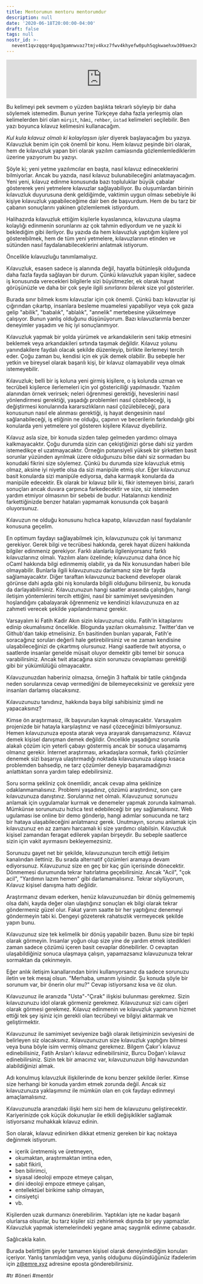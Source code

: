 ```yaml
---
title: Mentorumun mentoru mentorumdur
description: null
date: '2020-06-18T20:00:00-04:00'
draft: false
tags: null
nostr_id: >-
  nevent1qvzqqqr4guq3gamnwvaz7tmjv4kxz7fwv4khyefw0puh5qgkwaehxw309aex2mrp0yhxummnw3ezucnpdejqqgy5fgyqughx4pmn9p0wuaqw2tmhh0kr57rmpsqyw30e8sy32wus65up6y8u
---
```



<iframe src="https://anchor.fm/delirehberi/embed/episodes/Mentrmn-mentr-mentrmdr-efviv5" height="102px"  style="width:100%" frameborder="0" scrolling="no"></iframe>

Bu kelimeyi pek sevmem o yüzden başlıkta tekrarlı söyleyip bir daha söylemek istemedim. Bunun yerine Türkçeye daha fazla yerleşmiş olan kelimelerden biri olan `mürşit`, `hâmi`, `rehber`, `üstad` kelimeleri seçilebilir. Ben yazı boyunca kılavuz kelimesini kullanacağım. 

*Kul kula kılavuz olmalı ki kolaylaşsın işler* diyerek başlayacağım bu yazıya. Kılavuzluk benim için çok önemli bir konu. Hem kılavuz peşinde biri olarak, hem de kılavuzluk yapan biri olarak yazılım camiasında gözlemlemlediklerim üzerine yazıyorum bu yazıyı.
<!--more-->


Şöyle ki; yeni yetme yazılımcılar en başta, nasıl kılavuz edineceklerini bilmiyorlar. Ancak bu yazıda, nasıl kılavuz bulunabileceğini anlatmayacağım. Yeni yeni, kılavuz edinme konusunda bazı topluluklar büyük çabalar göstererek yeni yetmelere kılavuzlar sağlayabiliyor. Bu oluşumlardan birinin kılavuzluk duyurusuna denk geldiğimde, vaktimin uygun olması sebebiyle iki kişiye kılavuzluk yapabileceğime dair ben de başvurdum. Hem de bu tarz bir çabanın sonuçlarını yakinen gözlemlemek istiyordum.

Halihazırda kılavuzluk ettiğim kişilerle kıyaslanınca, kılavuzuna ulaşma kolaylığı edinmenin sorunlarını az çok tahmin ediyordum ve ne yazık ki beklediğim gibi ilerliyor. Bu yazıda da hem kılavuzluk yaptığım kişilere yol gösterebilmek, hem de tüm yeni yetmelere, kılavuzlarının etinden ve sütünden nasıl faydalanabileceklerini anlatmak istiyorum.

Öncelikle kılavuzluğu tanımlamalıyız.

Kılavuzluk, esasen sadece iş alanında değil, hayatla bütünleşik olduğunda daha fazla fayda sağlayan bir durum. Çünkü kılavuzluk yapan kişiler, sadece iş konusunda verecekleri bilgilerle sizi büyütmezler, ek olarak hayat görüşünüzle ve daha bir çok şeyle ilgili *sınırlarını bilerek* size yol gösterirler. 

Burada sınır bilmek kısmı kılavuzlar için çok önemli. Çünkü bazı kılavuzlar işi çığırından çıkartıp, insanlara besleme muamelesi yapabiliyor veya çok gaza gelip "abilik", "babalık", "ablalık", "annelik" mertebesine yükselmeye çalışıyor. Bunun yanlış olduğunu düşünüyorum. Bazı kılavuzlarımla benzer deneyimler yaşadım ve hiç iyi sonuçlanmıyor.

Kılavuzluk yapmak bir yolda yürümek ve arkandakilerin seni takip etmesini beklemek veya arkandakileri sırtında taşımak değildir. Kılavuz yolunu yanındakilere faydalı olacak şekilde düzenleyip, birlikte ilerlemeyi tercih eder. Çoğu zaman bu, kendisi için ek yük demek olabilir. Bu sebeple her yetkin ve bireysel olarak başarılı kişi, bir kılavuz olamayabilir veya olmak istemeyebilir. 

Kılavuzluk; belli bir iş koluna yeni girmiş kişilere, o iş kolunda uzman ve tecrübeli kişilerce ilerlemeleri için yol göstericiliği yapılmasıdır. Yazılım alanından örnek verirsek; neleri öğrenmesi gerektiği, heveslerini nasıl yönlendirmesi gerektiği, yaşadığı problemleri nasıl çözebileceği, iş değiştirmesi konularında kararsızlıkların nasıl çözülebileceği, para konusunun nasıl ele alınması gerektiği, iş hayat dengesinin nasıl sağlanabileceği, iş etiğinin ne olduğu, çapının ve becerilerin farkındalığı gibi konularda yeni yetmelere yol gösteren kişilere Kılavuz diyebiliriz.

Kılavuz asla size, bir konuda sizden talep gelmeden yardımcı olmaya kalkmayacaktır. Çoğu durumda sizin can çekiştiğinizi görse dahi siz yardım istemedikçe el uzatmayacaktır. Örneğin potansiyeli yüksek bir şirketten basit sorunlar yüzünden ayrılmak üzere olduğunuzu bilse dahi siz sormadan bu konudaki fikrini size söylemez. Çünkü bu durumda size kılavuzluk etmiş olmaz, aksine iyi niyetle olsa da sizi manipüle etmiş olur. Eğer kılavuzunuz basit konularda sizi manipüle ediyorsa, daha karmaşık konularda da manipüle edecektir. Ek olarak bir kılavuz bilir ki, fikir istemeyen birisi, zararlı sonuçları ancak duvara çarpınca farkedecektir ve size, siz istemeden yardım etmiyor olmasının bir sebebi de budur. Hatalarınızı kendiniz farkettiğinizde benzer hataları yapmamak konusunda çok başarılı oluyorsunuz.

Kılavuzun ne olduğu konusunu hızlıca kapatıp, kılavuzdan nasıl faydalanılır konusuna geçelim.

En optimum faydayı sağlayabilmek için, kılavuzunuzu çok iyi tanımanız gerekiyor. Gerek bilgi ve tecrübesi hakkında, gerek hayat düzeni hakkında bilgiler edinmeniz gerekiyor. Farklı alanlarla ilgileniyorsanız farklı kılavuzlarınız olmalı. Yazılım alanı özelinde; kılavuzunuz daha önce hiç oCaml hakkında bilgi edinmemiş olabilir, ya da Nix konusundan haberi bile olmayabilir. Bunlarla ilgili kılavuzunuzu darlamanız size bir fayda sağlamayacaktır. Diğer taraftan kılavuzunuz backend developer olarak görünse dahi agda gibi niş konularda bilgili olduğunu bilirseniz, bu konuda da darlayabilirsiniz. Kılavuzunuzun hangi saatler arasında çalıştığını, hangi iletişim yöntemlerini tercih ettiğini, nasıl bir samimiyet seviyesinden hoşlandığını çabalayarak öğrenmeniz ve kendinizi kılavuzunuza en az zahmeti verecek şekilde yapılandırmanız gerekir.

Varsayalım ki Fatih Kadir Akın sizin kılavuzunuz oldu. Fatih'in kitaplarını edinip okumalısınız öncelikle. Blogunda yazıları okumalısınız. Twitter'dan ve Github'dan takip etmelisiniz. En basitinden bunları yaparak, Fatih'e soracağınız soruları değerli hale getirebilirsiniz ve ne zaman kendisine ulaşabileceğinizi de çıkartmış olursunuz. Hangi saatlerde twit atıyorsa, o saatlerde insanlar genelde müsait oluyor demektir gibi temel bir sonuca varabilirsiniz. Ancak twit atacağına sizin sorunuzu cevaplaması gerektiği gibi bir yükümlülüğü olmayacaktır. 

Kılavuzunuzdan haberiniz olmazsa, örneğin 3 haftalık bir tatile çıktığında neden sorularınıza cevap vermediğini de bilemeyeceksiniz ve gereksiz yere insanları darlamış olacaksınız.

Kılavuzunuzu tanıdınız, hakkında baya bilgi sahibisiniz şimdi ne yapacaksınız?

Kimse ön araştırmasız, ilk başvurulan kaynak olmayacaktır. Varsayalım projenizde bir hatayla karşılaştınız ve nasıl çözeceğinizi bilmiyorsunuz. Hemen kılavuzunuza eposta atarak veya arayarak danışamazsınız. Kılavuz demek kişisel danışman demek değildir. Öncelikle yaşadığınız sorunla alakalı çözüm için yeterli çabayı göstermiş ancak bir sonuca ulaşamamış olmanız gerekir. İnternet araştırması, arkadaşlara sormak, farklı çözümler denemek sizi başarıya ulaştırmadığı noktada kılavuzunuza ulaşıp kısaca problemden bahsedip, ne tarz çözümler deneyip başaramadığınızı anlattıktan sonra yardım talep edebilirsiniz.

Soru sorma şekliniz çok önemlidir, ancak cevap alma şeklinize odaklanmamalısınız.  Problemi yaşadınız, çözümü araştırdınız, son çare kılavuzunuza danıştınız. Sorularınız net olmalı. Kılavuzunuz sorunuzu anlamak için uygulamalar kurmak ve denemeler yapmak zorunda kalmamalı. Mümkünse sorununuzu hızlıca test edebileceği bir şey sağlamalısınız. Web ugulaması ise online bir demo gönderip, hangi adımlar sonucunda ne tarz bir hataya ulaşabileceğini anlatmanız gerek. Unutmayın, sorunu anlamak için kılavuzunuz en az zamanı harcamalı ki size yardımcı olabilsin. Kılavuzluk kişisel zamandan feragat edilerek yapılan birşeydir. Bu sebeple saatlerce sizin için vakit ayırmasını bekleyemezsiniz.

Sorunuzu gayet net bir şekilde, kılavuzunuzun tercih ettiği iletişim kanalından ilettiniz. Bu sırada alternatif çözümleri aramaya devam ediyorsunuz. Kılavuzunuz size en geç bir kaç gün içerisinde dönecektir. Dönmemesi durumunda tekrar hatırlatma geçebilirsiniz. Ancak "Acil", "çok acil", "Yardımın lazım hemen" gibi darlamamalısınız. Tekrar söylüyorum, Kılavuz kişisel danışma hattı değildir. 

Araştırmanız devam ederken, henüz kılavuzunuzdan bir dönüş gelmememiş olsa dahi, kayda değer olan ulaştığınız sonuçları ek bilgi olarak tekrar göndermeniz güzel olur. Fakat yarım saatte bir her yaptığınız denemeyi göndermeyin tabi ki. Dengeyi gözeterek rahatsızlık vermeyecek şekilde yapın bunu. 

Kılavuzunuz size tek kelimelik bir dönüş yapabilir bazen. Bunu size bir tepki olarak görmeyin. İnsanlar yoğun olup size yine de yardım etmek istedikleri zaman sadece çözümü içeren basit cevaplar dönebilirler. O cevaptan ulaşabildiğiniz sonuca ulaşmaya çalışın, yapamazsanız kılavuzunuza tekrar sormaktan da çekinmeyin.

Eğer anlık iletişim kanallarından birini kullanıyorsanız da sadece sorunuzu iletin ve tek mesaj olsun. "Merhaba, umarım iyisindir. Şu konuda şöyle bir sorunum var, bir önerin olur mu?" Cevap istiyorsanız kısa ve öz olun. 

Kılavuzunuz ile aranızda "Usta"-"Çırak" ilişkisi bulunması gerekmez. Sizin kılavuzunuzu idol olarak görmeniz gerekmez. Kılavuzunuz sizi canı ciğeri olarak görmesi gerekmez. Kılavuz edinmenin ve kılavuzluk yapmanın hizmet ettiği tek şey işiniz için gerekli olan tecrübeyi ve bilgiyi aktarmak ve geliştirmektir.

Kılavuzunuz ile samimiyet seviyenize bağlı olarak iletişiminizin seviyesini de belirleyen siz olacaksınız. Kılavuzunuzun size kılavuzluk yaptığını bilmesi veya buna böyle isim vermiş olmanız gerekmez. Bilgem Çakır'ı kılavuz edinebilisiniz, Fatih Arslan'ı kılavuz edinebilirsiniz, Burcu Doğan'ı kılavuz edinebilirsiniz. Sizin tek bir amacınız var, kılavuzunuzun bilgi havuzundan alabildiğinizi almak. 

Adı konulmuş kılavuzluk ilişkilerinde de konu benzer şekilde ilerler. Kimse size herhangi bir konuda yardım etmek zorunda değil. Ancak siz kılavuzunuza yaklaşımınız ile mümkün olan en çok faydayı edinmeyi amaçlamalısınız. 

Kılavuzunuzla aranızdaki ilişki hem sizi hem de kılavuzunu geliştirecektir. Kariyerinizde çok küçük dokunuşlar ile etkili değişiklikler sağlamak istiyorsanız muhakkak kılavuz edinin. 

Son olarak, kılavuz edinirken dikkat etmeniz gereken bir kaç noktaya değinmek istiyorum. 

  - içerik üretmemiş ve üretmeyen,
  - okumaktan, araştırmaktan imtina eden,
  - sabit fikirli,
  - ben bilirimci,
  - siyasal ideoloji empoze etmeye çalışan,
  - dini ideoloji empoze etmeye çalışan,
  - entellektüel birikime sahip olmayan,
  - cinsiyetçi
  - vb.

Kişilerden uzak durmanızı önerebilirim. Yaptıkları işte ne kadar başarılı olurlarsa olsunlar, bu tarz kişiler sizi zehirlemek dışında bir şey yapmazlar. Kılavuzluk yapmak istemelerindeki yegane amaç saygınlık edinme çabasıdır.

Sağlıcakla kalın.


Burada belirttiğim şeyler tamamen kişisel olarak deneyimlediğim konuları içeriyor. Yanlış tanımladığım veya, yanlış olduğunu düşündüğünüz ifadelerim için z@emre.xyz adresine eposta gönderebilirsiniz.

#tr #öneri #mentör

